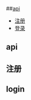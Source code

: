    
##[api](#api)
   
   * [注册](#注册)
   * [登录](#login)
   
api
------

注册
-------

login
------

    

